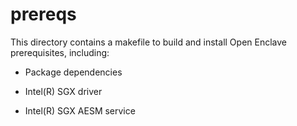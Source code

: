 prereqs
=======

This directory contains a makefile to build and install Open Enclave
prerequisites, including:

- Package dependencies

- Intel(R) SGX driver

- Intel(R) SGX AESM service
